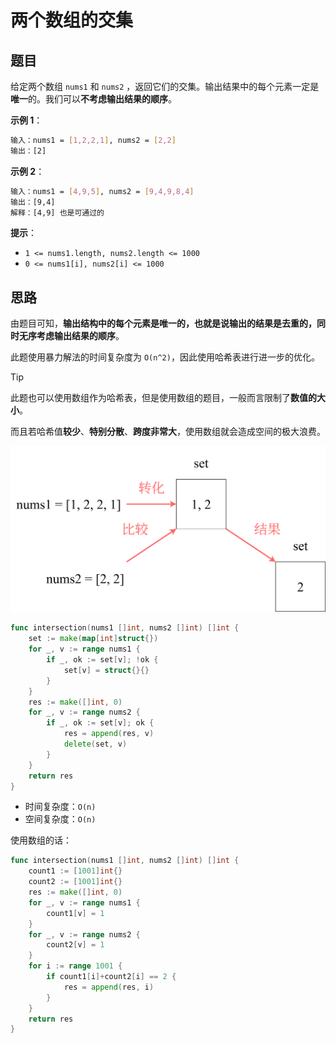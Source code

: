 # 两个数组的交集

## 题目

给定两个数组 `nums1` 和 `nums2` ，返回它们的交集。输出结果中的每个元素一定是**唯一**的。我们可以**不考虑输出结果的顺序**。

**示例 1**：

```sh
输入：nums1 = [1,2,2,1], nums2 = [2,2]
输出：[2]
```

**示例 2**：

```sh
输入：nums1 = [4,9,5], nums2 = [9,4,9,8,4]
输出：[9,4]
解释：[4,9] 也是可通过的
```

**提示**：

- `1 <= nums1.length, nums2.length <= 1000`
- `0 <= nums1[i], nums2[i] <= 1000`

## 思路

由题目可知，**输出结构中的每个元素是唯一的，也就是说输出的结果是去重的，同时无序考虑输出结果的顺序**。

此题使用暴力解法的时间复杂度为 `O(n^2)`，因此使用哈希表进行进一步的优化。

> [!tip]
>
> 此题也可以使用数组作为哈希表，但是使用数组的题目，一般而言限制了**数值的大小**。
>
> 而且若哈希值**较少**、**特别分散**、**跨度非常大**，使用数组就会造成空间的极大浪费。

<img src="../../images/image-202510302044.svg" style="zoom: 67%;" />

```go
func intersection(nums1 []int, nums2 []int) []int {
	set := make(map[int]struct{})
	for _, v := range nums1 {
		if _, ok := set[v]; !ok {
			set[v] = struct{}{}
		}
	}
	res := make([]int, 0)
	for _, v := range nums2 {
		if _, ok := set[v]; ok {
			res = append(res, v)
			delete(set, v)
		}
	}
	return res
}
```

- 时间复杂度：`O(n)`
- 空间复杂度：`O(n)`

使用数组的话：

```go
func intersection(nums1 []int, nums2 []int) []int {
	count1 := [1001]int{}
	count2 := [1001]int{}
	res := make([]int, 0)
	for _, v := range nums1 {
		count1[v] = 1
	}
	for _, v := range nums2 {
		count2[v] = 1
	}
	for i := range 1001 {
		if count1[i]+count2[i] == 2 {
			res = append(res, i)
		}
	}
	return res
}
```

